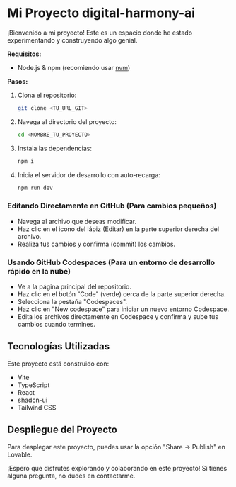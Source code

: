# Mi Proyecto digital-harmony-ai

¡Bienvenido a mi proyecto! Este es un espacio donde he estado experimentando y construyendo algo genial.





**Requisitos:**

- Node.js & npm (recomiendo usar [nvm](https://github.com/nvm-sh/nvm))

**Pasos:**

1.  Clona el repositorio:
    ```bash
    git clone <TU_URL_GIT>
    ```
2.  Navega al directorio del proyecto:
    ```bash
    cd <NOMBRE_TU_PROYECTO>
    ```
3.  Instala las dependencias:
    ```bash
    npm i
    ```
4.  Inicia el servidor de desarrollo con auto-recarga:
    ```bash
    npm run dev
    ```

### Editando Directamente en GitHub (Para cambios pequeños)

- Navega al archivo que deseas modificar.
- Haz clic en el icono del lápiz (Editar) en la parte superior derecha del archivo.
- Realiza tus cambios y confirma (commit) los cambios.

### Usando GitHub Codespaces (Para un entorno de desarrollo rápido en la nube)

- Ve a la página principal del repositorio.
- Haz clic en el botón "Code" (verde) cerca de la parte superior derecha.
- Selecciona la pestaña "Codespaces".
- Haz clic en "New codespace" para iniciar un nuevo entorno Codespace.
- Edita los archivos directamente en Codespace y confirma y sube tus cambios cuando termines.

## Tecnologías Utilizadas

Este proyecto está construido con:

-   Vite
-   TypeScript
-   React
-   shadcn-ui
-   Tailwind CSS

## Despliegue del Proyecto

Para desplegar este proyecto, puedes usar la opción "Share -> Publish" en Lovable.

¡Espero que disfrutes explorando y colaborando en este proyecto! Si tienes alguna pregunta, no dudes en contactarme. 

